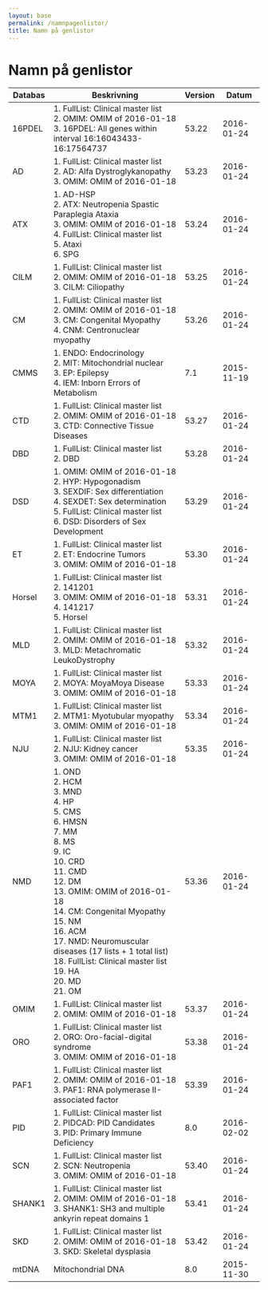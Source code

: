 ```yaml
---
layout: base
permalink: /namnpagenlistor/
title: Namn på genlistor
---
```


# Namn på genlistor

|Databas|Beskrivning|Version|Datum|
|---|---|---|---|
|16PDEL|1. FullList: Clinical master list<br />2. OMIM: OMIM of 2016-01-18<br />3. 16PDEL: All genes within interval 16:16043433-16:17564737<br />|53.22|2016-01-24|
|AD|1. FullList: Clinical master list<br />2. AD: Alfa Dystroglykanopathy<br />3. OMIM: OMIM of 2016-01-18<br />|53.23|2016-01-24|
|ATX|1. AD-HSP<br />2. ATX: Neutropenia Spastic Paraplegia Ataxia<br />3. OMIM: OMIM of 2016-01-18<br />4. FullList: Clinical master list<br />5. Ataxi<br />6. SPG<br />|53.24|2016-01-24|
|CILM|1. FullList: Clinical master list<br />2. OMIM: OMIM of 2016-01-18<br />3. CILM: Ciliopathy<br />|53.25|2016-01-24|
|CM|1. FullList: Clinical master list<br />2. OMIM: OMIM of 2016-01-18<br />3. CM: Congenital Myopathy<br />4. CNM: Centronuclear myopathy<br />|53.26|2016-01-24|
|CMMS|1. ENDO: Endocrinology<br />2. MIT: Mitochondrial nuclear<br />3. EP: Epilepsy<br />4. IEM: Inborn Errors of Metabolism<br />|7.1|2015-11-19|
|CTD|1. FullList: Clinical master list<br />2. OMIM: OMIM of 2016-01-18<br />3. CTD: Connective Tissue Diseases<br />|53.27|2016-01-24|
|DBD|1. FullList: Clinical master list<br />2. DBD<br />|53.28|2016-01-24|
|DSD|1. OMIM: OMIM of 2016-01-18<br />2. HYP: Hypogonadism<br />3. SEXDIF: Sex differentiation<br />4. SEXDET: Sex determination<br />5. FullList: Clinical master list<br />6. DSD: Disorders of Sex Development<br />|53.29|2016-01-24|
|ET|1. FullList: Clinical master list<br />2. ET: Endocrine Tumors<br />3. OMIM: OMIM of 2016-01-18<br />|53.30|2016-01-24|
|Horsel|1. FullList: Clinical master list<br />2. 141201<br />3. OMIM: OMIM of 2016-01-18<br />4. 141217<br />5. Horsel<br />|53.31|2016-01-24|
|MLD|1. FullList: Clinical master list<br />2. OMIM: OMIM of 2016-01-18<br />3. MLD: Metachromatic LeukoDystrophy<br />|53.32|2016-01-24|
|MOYA|1. FullList: Clinical master list<br />2. MOYA: MoyaMoya Disease<br />3. OMIM: OMIM of 2016-01-18<br />|53.33|2016-01-24|
|MTM1|1. FullList: Clinical master list<br />2. MTM1: Myotubular myopathy<br />3. OMIM: OMIM of 2016-01-18<br />|53.34|2016-01-24|
|NJU|1. FullList: Clinical master list<br />2. NJU: Kidney cancer<br />3. OMIM: OMIM of 2016-01-18<br />|53.35|2016-01-24|
|NMD|1. OND<br />2. HCM<br />3. MND<br />4. HP<br />5. CMS<br />6. HMSN<br />7. MM<br />8. MS<br />9. IC<br />10. CRD<br />11. CMD<br />12. DM<br />13. OMIM: OMIM of 2016-01-18<br />14. CM: Congenital Myopathy<br />15. NM<br />16. ACM<br />17. NMD: Neuromuscular diseases (17 lists + 1 total list)<br />18. FullList: Clinical master list<br />19. HA<br />20. MD<br />21. OM<br />|53.36|2016-01-24|
|OMIM|1. FullList: Clinical master list<br />2. OMIM: OMIM of 2016-01-18<br />|53.37|2016-01-24|
|ORO|1. FullList: Clinical master list<br />2. ORO: Oro-facial-digital syndrome<br />3. OMIM: OMIM of 2016-01-18<br />|53.38|2016-01-24|
|PAF1|1. FullList: Clinical master list<br />2. OMIM: OMIM of 2016-01-18<br />3. PAF1: RNA polymerase II-associated factor<br />|53.39|2016-01-24|
|PID|1. FullList: Clinical master list<br />2. PIDCAD: PID Candidates<br />3. PID: Primary Immune Deficiency<br />|8.0|2016-02-02|
|SCN|1. FullList: Clinical master list<br />2. SCN: Neutropenia<br />3. OMIM: OMIM of 2016-01-18<br />|53.40|2016-01-24|
|SHANK1|1. FullList: Clinical master list<br />2. OMIM: OMIM of 2016-01-18<br />3. SHANK1: SH3 and multiple ankyrin repeat domains 1<br />|53.41|2016-01-24|
|SKD|1. FullList: Clinical master list<br />2. OMIM: OMIM of 2016-01-18<br />3. SKD: Skeletal dysplasia<br />|53.42|2016-01-24|
|mtDNA|Mitochondrial DNA|8.0|2015-11-30|
